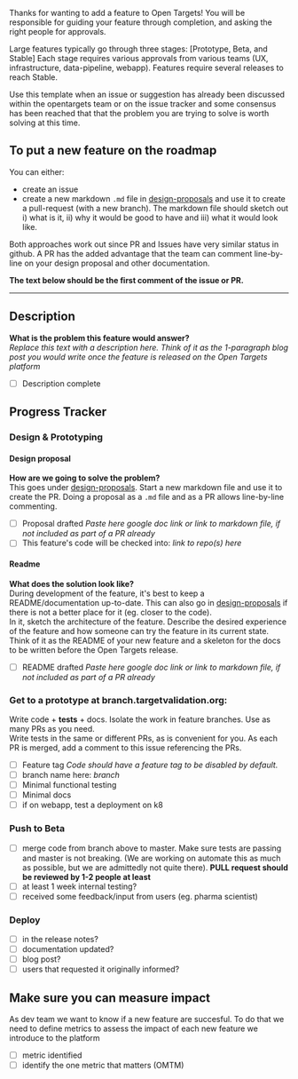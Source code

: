 Thanks for wanting to add a feature to Open Targets!  You will be responsible for guiding
your feature through completion, and asking the right people for approvals.  

Large features typically go through three stages: [Prototype, Beta, and Stable]
Each stage requires various approvals from various teams (UX, infrastructure, data-pipeline, webapp). Features require several releases
to reach Stable.

Use this template when an issue or suggestion has already been discussed within the opentargets team or on the issue tracker and some consensus has been reached that that the problem you are trying to solve is worth solving at this time.

## To put a new feature on the roadmap
You can either:
- create an issue
- create a new markdown `.md` file in [design-proposals](https://github.com/opentargets/features/tree/master/design-proposals) and use it to create a pull-request (with a new branch). The markdown file should sketch out i) what is it, ii) why it would be good to have and iii) what it would look like.

Both approaches work out since PR and Issues have very similar status in github. A PR has the added advantage that the team can comment line-by-line on your design proposal and other documentation.

**The text below should be the first comment of the issue or PR.**

***

## Description
**What is the problem this feature would answer?**  
*Replace this text with a description here. Think of it as the 1-paragraph blog post you would write once the feature is released on the Open Targets platform*
- [ ] Description complete

## Progress Tracker
### Design & Prototyping
#### Design proposal
**How are we going to solve the problem?**  
This goes under [design-proposals](https://github.com/opentargets/features/tree/master/design-proposals).  Start a new markdown file and use it to create the PR. Doing a proposal as a `.md` file and as a PR allows line-by-line commenting.  
- [ ] Proposal drafted *Paste here google doc link or link to markdown file, if not included as part of a PR already*
- [ ] This feature's code will be checked into:  *link to repo(s) here*
    
#### Readme
**What does the solution look like?**  
During development of the feature, it's best to keep a README/documentation up-to-date. This can also go in [design-proposals](https://github.com/opentargets/features/tree/master/design-proposals) if there is not a better place for it (eg. closer to the code).  
In it, sketch the architecture of the feature. Describe the desired experience of the feature and how someone can try the feature in its current state. Think of it as the README of your new feature and a skeleton for the docs to be written before the Open Targets release.
- [ ] README drafted *Paste here google doc link or link to markdown file, if not included as part of a PR already*

### Get to a prototype at branch.targetvalidation.org:
Write code + **tests** + docs. Isolate the work in feature branches. 
Use as many PRs as you need.  
Write tests in the same or different PRs, as is convenient for you. 
As each PR is merged, add a comment to this issue referencing the PRs.  

- [ ] Feature tag *Code should have a feature tag to be disabled by default.*
- [ ] branch name here: *branch*
- [ ] Minimal functional testing
- [ ] Minimal docs
- [ ] if on webapp, test a deployment on k8
       
### Push to Beta
- [ ] merge code from branch above to master. Make sure tests are passing and master is not breaking. (We are working on automate this as much as possible, but we are admittedly not quite there).
  **PULL request should be reviewed by 1-2 people at least**
- [ ] at least 1 week internal testing?
- [ ] received some feedback/input from users (eg. pharma scientist)

### Deploy
- [ ] in the release notes?
- [ ] documentation updated?		
- [ ] blog post?
- [ ] users that requested it originally informed?

## Make sure you can measure impact
As dev team we want to know if a new feature are succesful.
To do that we need to define metrics to assess the impact of each new feature we introduce to the platform

- [ ] metric identified 
- [ ] identify the one metric that matters (OMTM)
